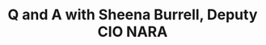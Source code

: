 ---
title: Q and A with Sheena Burrell, Deputy CIO NARA
src: "https://player.vimeo.com/video/546061404?badge=0&autopause=0&player_id=0&app_id=58479"
---